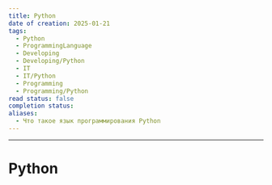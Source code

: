 ```yaml
---
title: Python
date of creation: 2025-01-21
tags:
  - Python
  - ProgrammingLanguage
  - Developing
  - Developing/Python
  - IT
  - IT/Python
  - Programming
  - Programming/Python
read status: false
completion status: 
aliases:
  - Что такое язык программирования Python
---
```

---
# Python
